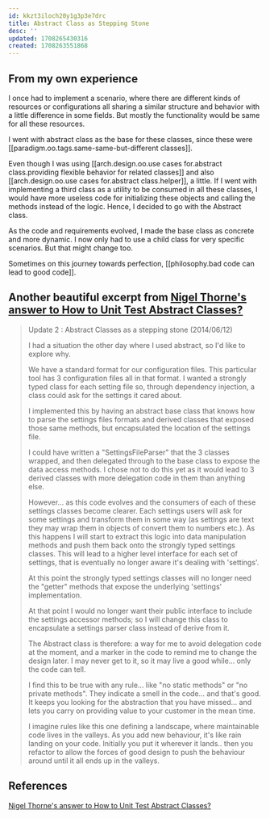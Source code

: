 ```yaml
---
id: kkzt3iloch20y1g3p3e7drc
title: Abstract Class as Stepping Stone
desc: ''
updated: 1708265430316
created: 1708263551868
---
```



## From my own experience

I once had to implement a scenario, where there are different kinds of resources or configurations all sharing a similar structure and behavior with a little difference in some fields. But mostly the functionality would be same for all these resources.

I went with abstract class as the base for these classes, since these were [[paradigm.oo.tags.same-same-but-different classes]].

Even though I was using [[arch.design.oo.use cases for.abstract class.providing flexible behavior for related classes]] and also [[arch.design.oo.use cases for.abstract class.helper]], a little. If I went with implementing a third class as a utility to be consumed in all these classes, I would have more useless code for initializing these objects and calling the methods instead of the logic. Hence, I decided to go with the Abstract class.

As the code and requirements evolved, I made the base class as concrete and more dynamic. I now only had to use a child class for very specific scenarios. But that might change too.

Sometimes on this journey towards perfection, [[philosophy.bad code can lead to good code]].

## Another beautiful excerpt from [Nigel Thorne's answer to How to Unit Test Abstract Classes?](https://stackoverflow.com/a/2947823/14318926)

>Update 2 : Abstract Classes as a stepping stone (2014/06/12)
>
>I had a situation the other day where I used abstract, so I'd like to explore why.
>
>We have a standard format for our configuration files. This particular tool has 3 configuration files all in that format. I wanted a strongly typed class for each setting file so, through dependency injection, a class could ask for the settings it cared about.
>
>I implemented this by having an abstract base class that knows how to parse the settings files formats and derived classes that exposed those same methods, but encapsulated the location of the settings file.
>
>I could have written a "SettingsFileParser" that the 3 classes wrapped, and then delegated through to the base class to expose the data access methods. I chose not to do this yet as it would lead to 3 derived classes with more delegation code in them than anything else.
>
>However... as this code evolves and the consumers of each of these settings classes become clearer. Each settings users will ask for some settings and transform them in some way (as settings are text they may wrap them in objects of convert them to numbers etc.). As this happens I will start to extract this logic into data manipulation methods and push them back onto the strongly typed settings classes. This will lead to a higher level interface for each set of settings, that is eventually no longer aware it's dealing with 'settings'.
>
>At this point the strongly typed settings classes will no longer need the "getter" methods that expose the underlying 'settings' implementation.
>
>At that point I would no longer want their public interface to include the settings accessor methods; so I will change this class to encapsulate a settings parser class instead of derive from it.
>
>The Abstract class is therefore: a way for me to avoid delegation code at the moment, and a marker in the code to remind me to change the design later. I may never get to it, so it may live a good while... only the code can tell.
>
>I find this to be true with any rule... like "no static methods" or "no private methods". They indicate a smell in the code... and that's good. It keeps you looking for the abstraction that you have missed... and lets you carry on providing value to your customer in the mean time.
>
>I imagine rules like this one defining a landscape, where maintainable code lives in the valleys. As you add new behaviour, it's like rain landing on your code. Initially you put it wherever it lands.. then you refactor to allow the forces of good design to push the behaviour around until it all ends up in the valleys.

## References

[Nigel Thorne's answer to How to Unit Test Abstract Classes?](https://stackoverflow.com/a/2947823/14318926)

